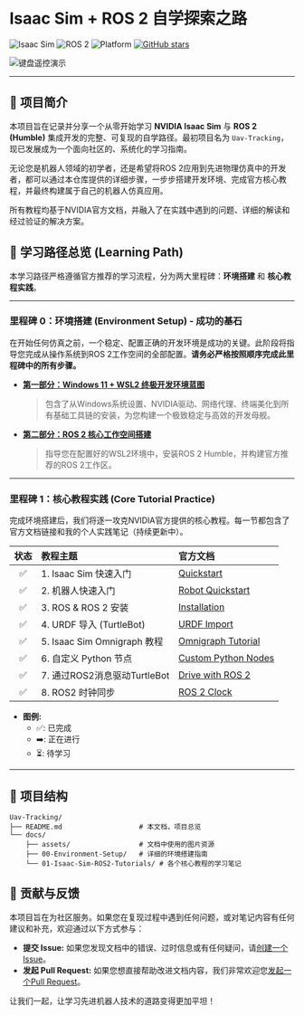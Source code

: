 # Isaac Sim + ROS 2 自学探索之路

![Isaac Sim](https://img.shields.io/badge/Isaac%20Sim-4.5.0-brightgreen.svg)
![ROS 2](https://img.shields.io/badge/ROS%202-Humble-blue.svg)
![Platform](https://img.shields.io/badge/Platform-Windows%2011%20%7C%20WSL2-lightgrey.svg)
[![GitHub stars](https://img.shields.io/github/stars/YourGitHubUsername/Uav-Tracking.svg?style=social)](https://github.com/YourGitHubUsername/Uav-Tracking/stargazers)

![键盘遥控演示](./docs/assets/ros2-teleop-keyboard-demo.gif)

---

## 📖 项目简介

本项目旨在记录并分享一个从零开始学习 **NVIDIA Isaac Sim** 与 **ROS 2 (Humble)** 集成开发的完整、可复现的自学路径。最初项目名为 `Uav-Tracking`，现已发展成为一个面向社区的、系统化的学习指南。

无论您是机器人领域的初学者，还是希望将ROS 2应用到先进物理仿真中的开发者，都可以通过本仓库提供的详细步骤，一步步搭建开发环境、完成官方核心教程，并最终构建属于自己的机器人仿真应用。

所有教程均基于NVIDIA官方文档，并融入了在实践中遇到的问题、详细的解读和经过验证的解决方案。

## 🚀 学习路径总览 (Learning Path)

本学习路径严格遵循官方推荐的学习流程，分为两大里程碑：**环境搭建** 和 **核心教程实践**。

---

### **里程碑 0：环境搭建 (Environment Setup) - 成功的基石**

在开始任何仿真之前，一个稳定、配置正确的开发环境是成功的关键。此阶段将指导您完成从操作系统到ROS 2工作空间的全部配置。**请务必严格按照顺序完成此里程碑中的所有步骤。**

*   **[第一部分：Windows 11 + WSL2 终极开发环境蓝图](./docs/00-Environment-Setup/01-Windows-Dev-Environment-Blueprint.md)**
    > 包含了从Windows系统设置、NVIDIA驱动、网络代理、终端美化到所有基础工具链的安装，为您构建一个极致稳定与高效的开发母舰。

*   **[第二部分：ROS 2 核心工作空间搭建](./docs/00-Environment-Setup/02-ROS2-Workspace-Setup.md)**
    > 指导您在配置好的WSL2环境中，安装ROS 2 Humble，并构建官方推荐的ROS 2工作区。

---

### **里程碑 1：核心教程实践 (Core Tutorial Practice)**

完成环境搭建后，我们将逐一攻克NVIDIA官方提供的核心教程。每一节都包含了官方文档链接和我的个人实践笔记（持续更新中）。

| 状态 | 教程主题 | 官方文档 | 
|:---:|:---|:---|
| ✅ | 1. Isaac Sim 快速入门 | [Quickstart](https://docs.isaacsim.omniverse.nvidia.com/4.5.0/introduction/quickstart_isaacsim.html) 
| ✅ | 2. 机器人快速入门 | [Robot Quickstart](https://docs.isaacsim.omniverse.nvidia.com/4.5.0/introduction/quickstart_isaacsim_robot.html)
| ✅ | 3. ROS & ROS 2 安装 | [Installation](https://docs.isaacsim.omniverse.nvidia.com/4.5.0/installation/install_ros.html) 
| ✅ | 4. URDF 导入 (TurtleBot) | [URDF Import](https://docs.isaacsim.omniverse.nvidia.com/4.5.0/ros2_tutorials/tutorial_ros2_turtlebot.html)
| ✅ | 5. Isaac Sim Omnigraph 教程 | [Omnigraph Tutorial](https://docs.isaacsim.omniverse.nvidia.com/4.5.0/omnigraph/omnigraph_tutorial.html) 
| ✅ | 6. 自定义 Python 节点 | [Custom Python Nodes](https://docs.isaacsim.omniverse.nvidia.com/4.5.0/omnigraph/custom-nodes.html) 
| ✅ | 7. 通过ROS2消息驱动TurtleBot | [Drive with ROS 2](https://docs.isaacsim.omniverse.nvidia.com/4.5.0/ros2_tutorials/tutorial_ros2_drive_turtlebot.html) 
| ✅ | 8. ROS2 时钟同步 | [ROS 2 Clock](https://docs.isaacsim.omniverse.nvidia.com/4.5.0/ros2_tutorials/tutorial_ros2_clock.html) 


* **图例:**
    * ✅: 已完成
    * ➡️: 正在进行
    * ⏳: 待学习

---

## 📂 项目结构

```
Uav-Tracking/
├── README.md                   # 本文档，项目总览
└── docs/
    ├── assets/                 # 文档中使用的图片资源
    ├── 00-Environment-Setup/   # 详细的环境搭建指南
    └── 01-Isaac-Sim-ROS2-Tutorials/ # 各个核心教程的学习笔记
```

## 🤝 贡献与反馈

本项目旨在为社区服务。如果您在复现过程中遇到任何问题，或对笔记内容有任何建议和补充，欢迎通过以下方式参与：

*   **提交 Issue:** 如果您发现文档中的错误、过时信息或有任何疑问，请[创建一个Issue](https://github.com/YourGitHubUsername/Uav-Tracking/issues)。
*   **发起 Pull Request:** 如果您想直接帮助改进文档内容，我们非常欢迎您[发起一个Pull Request](https://github.com/YourGitHubUsername/Uav-Tracking/pulls)。

让我们一起，让学习先进机器人技术的道路变得更加平坦！